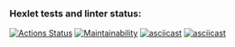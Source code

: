 ### Hexlet tests and linter status:
[![Actions Status](https://github.com/UnJIeashed/python-project-49/actions/workflows/hexlet-check.yml/badge.svg)](https://github.com/UnJIeashed/python-project-49/actions)
[![Maintainability](https://api.codeclimate.com/v1/badges/5fb9254d02c6a07e2ca9/maintainability)](https://codeclimate.com/github/UnJIeashed/python-project-49/maintainability)
[![asciicast](https://asciinema.org/a/jU2PquC7CR0aYEroJssKuz4ID.svg)](https://asciinema.org/a/jU2PquC7CR0aYEroJssKuz4ID)
[![asciicast](https://asciinema.org/a/7z1J0d8Lg1O8dDwn7qZDwnsB5.svg)](https://asciinema.org/a/7z1J0d8Lg1O8dDwn7qZDwnsB5)
